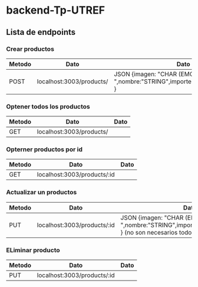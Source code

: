 # backend-Tp-UTREF

## Lista de endpoints

### Crear productos

| Metodo | Dato                     | Dato                                                                         |
| ------ | ------------------------ | ---------------------------------------------------------------------------- |
| POST   | localhost:3003/products/ | JSON {imagen: "CHAR (EMOJI) ",nombre:"STRING",importe:"FLOAT",precio:"INT" } |

### Optener todos los productos

| Metodo | Dato                     | Dato |
| ------ | ------------------------ | ---- |
| GET    | localhost:3003/products/ |      |

### Opterner productos por id

| Metodo | Dato                        | Dato |
| ------ | --------------------------- | ---- |
| GET    | localhost:3003/products/:id |      |

### Actualizar un productos

| Metodo | Dato                        | Dato                                                                                                   |
| ------ | --------------------------- | ------------------------------------------------------------------------------------------------------ |
| PUT    | localhost:3003/products/:id | JSON {imagen: "CHAR (EMOJI) ",nombre:"STRING",importe:"FLOAT",precio:"INT" } (no son necesarios todos) |

### ELiminar producto

| Metodo | Dato                        | Dato |
| ------ | --------------------------- | ---- |
| PUT    | localhost:3003/products/:id |      |
